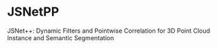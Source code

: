 # JSNetPP
JSNet++: Dynamic Filters and Pointwise Correlation for 3D Point Cloud Instance and Semantic Segmentation

